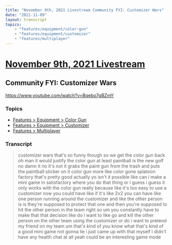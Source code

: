 ```yaml
---
title: "November 9th, 2021 Livestream Community FYI: Customizer Wars"
date: "2021-11-09"
layout: transcript
topics:
    - "features/equipment/color-gun"
    - "features/equipment/customizer"
    - "features/multiplayer"
---
```

# [November 9th, 2021 Livestream](../2021-11-09.md)
## Community FYI: Customizer Wars
https://www.youtube.com/watch?v=Bqebo7gBZmY

### Topics
* [Features > Equipment > Color Gun](../topics/features/equipment/color-gun.md)
* [Features > Equipment > Customizer](../topics/features/equipment/customizer.md)
* [Features > Multiplayer](../topics/features/multiplayer.md)

### Transcript

> customizer wars that's so funny though so we get the color gun back oh man it would justify the color gun at least paintball is the new golf no damn it no it's not it grabs the paint gun from the trash and puts the paintball sticker on it color gun more like color gone splatoon factory that's pretty good actually yo isn't it possible like can i make a mini game in satisfactory where you do that thing or i guess i guess it only works with the color gun really because like it's too easy to use a customizer now you could have like if it's like 2v2 you can have like one person running around the customizer and like the other person is is they're supposed to protect that one and then you're supposed to hit the other person in the team right so um you constantly have to make that that decision like do i want to like go and kill the other person on the other team using the customizer or do i want to pretend my friend on my team um that's kind of you know what that's kind of a good mini game not gonna lie i just came up with that myself i didn't have any health chat at all yeah could be an interesting game mode
